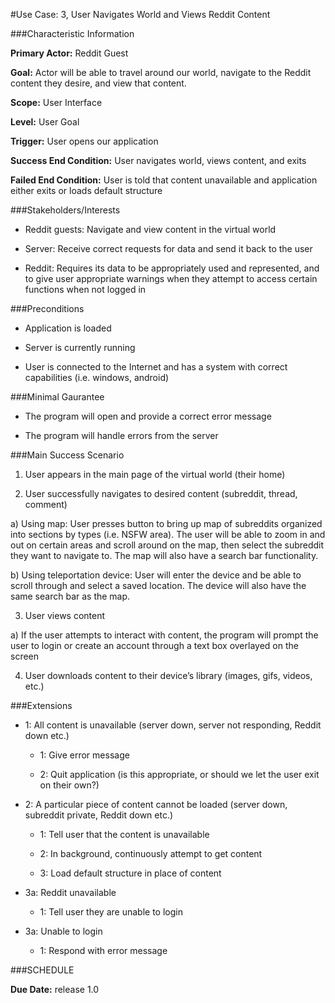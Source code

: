 #Use Case: 3, User Navigates World and Views Reddit Content

###Characteristic Information

**Primary Actor:** Reddit Guest

**Goal:** Actor will be able to travel around our world, navigate to the Reddit content they desire, and view that content.

**Scope:** User Interface

**Level:** User Goal

**Trigger:** User opens our application

**Success End Condition:** User navigates world, views content, and exits

**Failed End Condition:** User is told that content unavailable and application either exits or loads default structure

###Stakeholders/Interests

 * Reddit guests: Navigate and view content in the virtual world

 * Server: Receive correct requests for data and send it back to the user

 * Reddit: Requires its data to be appropriately used and represented, and to give user appropriate warnings when they attempt to access certain functions when not logged in

###Preconditions

 * Application is loaded

 * Server is currently running

 * User is connected to the Internet and has a system with correct capabilities (i.e. windows, android)

###Minimal Gaurantee

 * The program will open and provide a correct error message

 * The program will handle errors from the server

###Main Success Scenario

1. User appears in the main page of the virtual world (their home)

2. User successfully navigates to desired content (subreddit, thread, comment)

 a) Using map:  User presses button to bring up map of subreddits organized into sections by types (i.e. NSFW area).  The user will be able to zoom in and out on certain areas and scroll around on the map, then select the subreddit they want to navigate to.  The map will also have a search bar functionality.
 
 b) Using teleportation device:  User will enter the device and be able to scroll through and select a saved location.  The device will also have the same search bar as the map.

3. User views content

 a) If the user attempts to interact with content, the program will prompt the user to login or create an account through a text box      overlayed on the screen

4. User downloads content to their device’s library (images, gifs, videos, etc.)

###Extensions

 * 1: All content is unavailable (server down, server not responding, Reddit down etc.)
 
   + 1: Give error message
   
   + 2: Quit application (is this appropriate, or should we let the user exit on their own?)

 * 2: A particular piece of content cannot be loaded (server down, subreddit private, Reddit down etc.)
 
   + 1: Tell user that the content is unavailable
 
   + 2: In background, continuously attempt to get content
 
   + 3: Load default structure in place of content

 * 3a: Reddit unavailable
 
   + 1: Tell user they are unable to login
   
 * 3a: Unable to login
 
   + 1: Respond with error message
   
###SCHEDULE

**Due Date:** release 1.0
